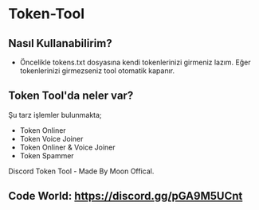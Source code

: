 # Token-Tool

## Nasıl Kullanabilirim?
- Öncelikle tokens.txt dosyasına kendi tokenlerinizi girmeniz lazım. Eğer tokenlerinizi girmezseniz tool otomatik kapanır.

## Token Tool'da neler var?
Şu tarz işlemler bulunmakta;
- Token Onliner
- Token Voice Joiner
- Token Onliner & Voice Joiner
- Token Spammer

Discord Token Tool - Made By Moon Offical.
## **Code World**: https://discord.gg/pGA9M5UCnt
